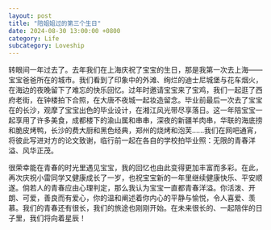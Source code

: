 ```yaml
---
layout: post
title: "陪姐姐过的第三个生日"
date: 2024-08-30 13:00:00 +0800
category: Life
subcategory: Loveship
---
```


转眼间一年过去了。去年我们在上海庆祝了宝宝的生日，那是我第一次去上海——宝宝爸爸所在的城市。我们看到了印象中的外滩、绚烂的迪士尼城堡与花车烟火，在海边的夜晚留下了难忘的快乐回忆。过年时邀请宝宝来了宝鸡，我们一起逛了西府老街，在钟楼拍下合照，在大唐不夜城一起妆造留念。毕业前最后一次去了宝宝在的长沙，观摩了宝宝出色的毕业设计，在湘江风光带尽享落日。这一年陪宝宝一起享用了许多美食，成都楼下的渝山属和串串，深夜的新疆羊肉串，华联的海底捞和脆皮烤鸭，长沙的费大厨和黑色经典，郑州的烧烤和泡芙......我们在网吧通宵，将彼此写进对方的论文致谢，临行前一起在各自的学校拍毕业照：无限的青春洋溢、风华正茂。

很荣幸能在青春的时光里遇见宝宝，我的回忆也由此变得更加丰富而多彩。在此，再次庆祝小雷同学又健康成长了一岁，也祝宝宝新的一年里继续健康快乐、平安顺遂。倘若人的青春应由心理判定，那么我认为宝宝一直都青春洋溢。你活泼、开朗、可爱，善良而有爱心，你的温和阐述着你内心的平静与愉悦，令人喜爱、羡慕。我们的青春还有很长，我们的旅途也刚刚开始。在未来很长的、一起陪伴的日子里，我们将向着星辰！

